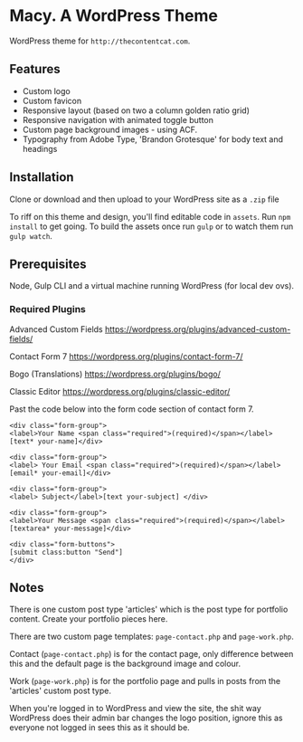 # Macy. A WordPress Theme

WordPress theme for `http://thecontentcat.com`.

## Features

- Custom logo
- Custom favicon
- Responsive layout (based on two a column golden ratio grid)
- Responsive navigation with animated toggle button
- Custom page background images - using ACF.
- Typography from Adobe Type, 'Brandon Grotesque' for body text and headings

## Installation

Clone or download and then upload to your WordPress site as a `.zip` file

To riff on this theme and design, you'll find editable code in `assets`. Run `npm install` to get going. To build the assets once run `gulp` or to watch them run `gulp watch`.

## Prerequisites

Node, Gulp CLI and a virtual machine running WordPress (for local dev ovs).

### Required Plugins

Advanced Custom Fields
https://wordpress.org/plugins/advanced-custom-fields/

Contact Form 7
https://wordpress.org/plugins/contact-form-7/

Bogo (Translations)
https://wordpress.org/plugins/bogo/

Classic Editor
https://wordpress.org/plugins/classic-editor/

Past the code below into the form code section of contact form 7.

```
<div class="form-group">
<label>Your Name <span class="required">(required)</span></label>[text* your-name]</div>

<div class="form-group">
<label> Your Email <span class="required">(required)</span></label>[email* your-email]</div>

<div class="form-group">
<label> Subject</label>[text your-subject] </div>

<div class="form-group">
<label>Your Message <span class="required">(required)</span></label>[textarea* your-message]</div>

<div class="form-buttons">
[submit class:button "Send"]
</div>
```

## Notes

There is one custom post type 'articles' which is the post type for portfolio content. Create your portfolio pieces here.

There are two custom page templates: `page-contact.php` and `page-work.php`.

Contact (`page-contact.php`) is for the contact page, only difference between this and the default page is the background image and colour.

Work (`page-work.php`) is for the portfolio page and pulls in posts from the 'articles' custom post type.

When you're logged in to WordPress and view the site, the shit way WordPress does their admin bar changes the logo position, ignore this as everyone not logged in sees this as it should be.
